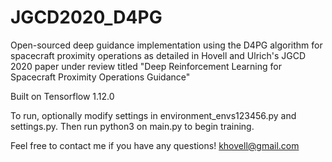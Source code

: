 # JGCD2020_D4PG
Open-sourced deep guidance implementation using the D4PG algorithm for spacecraft proximity operations as detailed in Hovell and Ulrich's JGCD 2020 paper under review titled "Deep Reinforcement Learning for Spacecraft Proximity Operations Guidance"

Built on Tensorflow 1.12.0

To run, optionally modify settings in environment_envs123456.py and settings.py. Then run python3 on main.py to begin training.

Feel free to contact me if you have any questions! khovell@gmail.com

